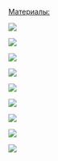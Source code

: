 <u>Материалы:</u>

![](Pasted%20image%2020250703102218.png)

![](Pasted%20image%2020250703102244.png)

![](Pasted%20image%2020250704093246.png)

![](Pasted%20image%2020250704142450.png)

![](Pasted%20image%2020250704142527.png)

![](Pasted%20image%2020250704142557.png)

![](Pasted%20image%2020250704142621.png)

![](Pasted%20image%2020251009115103.png)

![](Pasted%20image%2020251009123909.png)










